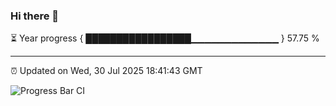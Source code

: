 ### Hi there 👋

⏳ Year progress { █████████████████▁▁▁▁▁▁▁▁▁▁▁▁▁ } 57.75 %

---

⏰ Updated on Wed, 30 Jul 2025 18:41:43 GMT

![Progress Bar CI](https://github.com/DhruviPatel157/GitHub-Actions-Demo/workflows/Progress%20Bar%20CI/badge.svg)
